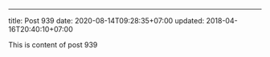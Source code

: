 ---
title: Post 939
date: 2020-08-14T09:28:35+07:00
updated: 2018-04-16T20:40:10+07:00

This is content of post 939